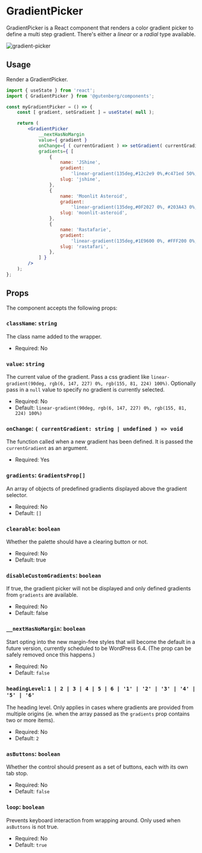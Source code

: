 # GradientPicker

GradientPicker is a React component that renders a color gradient picker to define a multi step gradient. There's either a _linear_ or a _radial_ type available.

![gradient-picker](https://user-images.githubusercontent.com/881729/147505438-3818c4c7-65b5-4394-b97b-af903c62adce.png)

## Usage

Render a GradientPicker.

```jsx
import { useState } from 'react';
import { GradientPicker } from '@gutenberg/components';

const myGradientPicker = () => {
	const [ gradient, setGradient ] = useState( null );

	return (
		<GradientPicker
			__nextHasNoMargin
			value={ gradient }
			onChange={ ( currentGradient ) => setGradient( currentGradient ) }
			gradients={ [
				{
					name: 'JShine',
					gradient:
						'linear-gradient(135deg,#12c2e9 0%,#c471ed 50%,#f64f59 100%)',
					slug: 'jshine',
				},
				{
					name: 'Moonlit Asteroid',
					gradient:
						'linear-gradient(135deg,#0F2027 0%, #203A43 0%, #2c5364 100%)',
					slug: 'moonlit-asteroid',
				},
				{
					name: 'Rastafarie',
					gradient:
						'linear-gradient(135deg,#1E9600 0%, #FFF200 0%, #FF0000 100%)',
					slug: 'rastafari',
				},
			] }
		/>
	);
};
```

## Props

The component accepts the following props:

### `className`: `string`

The class name added to the wrapper.

-   Required: No

### `value`: `string`

The current value of the gradient. Pass a css gradient like `linear-gradient(90deg, rgb(6, 147, 227) 0%, rgb(155, 81, 224) 100%)`. Optionally pass in a `null` value to specify no gradient is currently selected.

-   Required: No
-   Default: `linear-gradient(90deg, rgb(6, 147, 227) 0%, rgb(155, 81, 224) 100%)`

### `onChange`: `( currentGradient: string | undefined ) => void`

The function called when a new gradient has been defined. It is passed the `currentGradient` as an argument.

-   Required: Yes

### `gradients`: `GradientsProp[]`

An array of objects of predefined gradients displayed above the gradient selector.

-   Required: No
-   Default: `[]`

### `clearable`: `boolean`

Whether the palette should have a clearing button or not.

-   Required: No
-   Default: true

### `disableCustomGradients`: `boolean`

If true, the gradient picker will not be displayed and only defined gradients from `gradients` are available.

-   Required: No
-   Default: false

### `__nextHasNoMargin`: `boolean`

Start opting into the new margin-free styles that will become the default in a future version, currently scheduled to be WordPress 6.4. (The prop can be safely removed once this happens.)

-   Required: No
-   Default: `false`

### `headingLevel`: `1 | 2 | 3 | 4 | 5 | 6 | '1' | '2' | '3' | '4' | '5' | '6'`

The heading level. Only applies in cases where gradients are provided from multiple origins (ie. when the array passed as the `gradients` prop contains two or more items).

-   Required: No
-   Default: `2`

### `asButtons`: `boolean`

Whether the control should present as a set of buttons, each with its own tab stop.

- Required: No
- Default: `false`

### `loop`: `boolean`

Prevents keyboard interaction from wrapping around. Only used when `asButtons` is not true.

- Required: No
- Default: `true`

